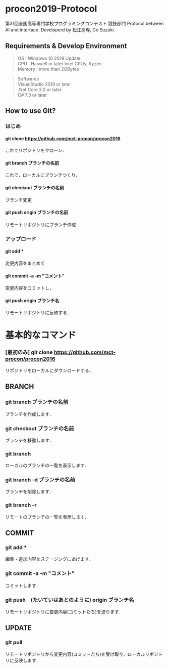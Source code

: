 # procon2019-Protocol
第31回全国高等専門学校プログラミングコンテスト 競技部門 Protocol between AI and interface. Developerd by 松江高専, Go Suzuki.

## Requirements & Develop Environment

> OS : Windows 10 2019 Update  
> CPU : Haswell or later Intel CPUs, Ryzen  
> Memory : more than 2GBytes  
  
> Softwares  
> VisualStudio 2019 or later  
> .Net Core 3.0 or later  
> C# 7.3 or later  

## How to use Git?
### はじめ
#### git clone https://github.com/mct-procon/procon2016
 これでリポジトリをクローン．
#### git branch ブランチの名前
 これで，ローカルにブランチつくり，
#### git checkout ブランチの名前
 ブランチ変更
#### git push origin ブランチの名前
 リモートリポジトリにブランチ作成
### アップロード
#### git add *
 変更内容をまとめて
#### git commit -a -m "コメント"
 変更内容をコミットし，
#### git push origin ブランチ名
 リモートリポジトリに反映する．
# 基本的なコマンド
### [最初のみ] git clone https://github.com/mct-procon/procon2016
 リポジトリをローカルにダウンロードする． 
## BRANCH
### git branch ブランチの名前
 ブランチを作成します． 
### git checkout ブランチの名前
 ブランチを移動します． 
### git branch
 ローカルのブランチの一覧を表示します． 
### git branch -d ブランチの名前
 ブランチを削除します． 
### git branch -r
 リモートのブランチの一覧を表示します．
## COMMIT
### git add *
 編集・追加内容をステージングにあげます．
### git commit -a -m "コメント"
 コミットします．
### git push　(たいていはあとのように) origin ブランチ名
 リモートリポジトリに変更内容(コミットたち)を送ります． 
## UPDATE
### git pull
 リモートリポジトリから変更内容(コミットたち)を受け取り，ローカルリポジトリに反映します．